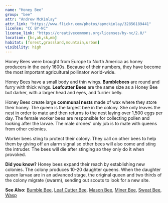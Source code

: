 ```yaml
---
name: "Honey Bee"
group: "bee"
attr: "Andrew McKinlay"
attr_link: "https://www.flickr.com/photos/apmckinlay/32856189441"
license: "CC BY-NC"
license_link: "https://creativecommons.org/licenses/by-nc/2.0/"
location: [bc,ab,sk,mb]
habitat: [forest,grassland,mountain,urban]
visibility: high
---
```

Honey Bees were brought from Europe to North America as honey producers in the early 1600s. Because of their numbers, they have become the most important agricultural pollinator world-wide.

Honey Bees have a small body and thin wings. __Bumblebees__ are round and furry with thick wings. __Leafcutter Bees__ are the same size as a Honey Bee but darker, with a larger head and eyes, and furrier belly.

Honey Bees create large **communal nests** made of wax where they store their honey. The queen is the largest bee in the colony. She only leaves the nest in order to mate and then returns to the nest laying over 1,500 eggs per day. The female worker bees are responsible for collecting pollen and looking after the larvae. The male drones' only job is to mate with queens from other colonies.

Worker bees sting to protect their colony. They call on other bees to help them by giving off an alarm signal so other bees will also come and sting the intruder. The bees will die after stinging so they only do it when provoked.

**Did you know?** Honey bees expand their reach by establishing new colonies. The colony produces 10-20 daughter queens. When the daughter queen larvae are in an advanced stage, the original queen and two thirds of the colony migrate (swarm), sending out scouts to look for a new site.

<!-- generated, do not edit -->
**See Also:**
[Bumble Bee](/{{section}}/bumbee),
[Leaf Cutter Bee](/{{section}}/leafcbee),
[Mason Bee](/{{section}}/masonbee),
[Miner Bee](/{{section}}/minerbee),
[Sweat Bee](/{{section}}/sweatbee),
[Wasp](/{{section}}/wasp)

